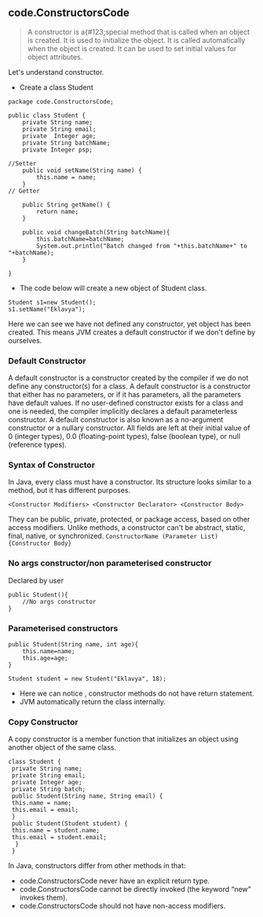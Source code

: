 ## code.ConstructorsCode
> A constructor is a&#123;#123;special method that is called when an object is created. It is used to initialize the object. It
is called automatically when the object is created. It can be used to set initial values for object attributes.

Let's understand constructor.

- Create a class Student
```
package code.ConstructorsCode;

public class Student {
    private String name;
    private String email;
    private  Integer age;
    private String batchName;
    private Integer psp;
    
//Setter
    public void setName(String name) {
        this.name = name;
    }
// Getter

    public String getName() {
        return name;
    }

    public void changeBatch(String batchName){
        this.batchName=batchName;
        System.out.println("Batch changed from "+this.batchName+" to "+batchName);
    }

}

```
- The code below will create a new object of Student class.
```
Student s1=new Student();
s1.setName("Eklavya");
```
Here we can see we have not defined any constructor, yet object has been created.
This means JVM creates a default constructor if we don't define by ourselves.

### Default Constructor
A default constructor is a constructor created by the compiler if we do not define any constructor(s) for a
class.
A default constructor is a constructor that either has no parameters, or if it has parameters, all the
parameters have default values. If no user-defined constructor exists for a class and one is needed, the
compiler implicitly declares a default parameterless constructor.
A default constructor is also known as a no-argument constructor or a nullary constructor. All fields are left
at their initial value of 0 (integer types), 0.0 (floating-point types), false (boolean type), or null (reference
types).
### Syntax of Constructor
In Java, every class must have a constructor. Its structure looks similar to a method, but it has different
purposes.
```
<Constructor Modifiers> <Constructor Declarator> <Constructor Body>
```
They can be public, private, protected, or package
access, based on other access modifiers. Unlike methods, a constructor can't be abstract, static, final,
native, or synchronized.
```ConstructorName (Parameter List){Constructor Body}```

### No args constructor/non parameterised constructor
Declared by user
```
public Student(){
    //No args constructor
}
```

### Parameterised constructors

```
public Student(String name, int age){
    this.name=name;
    this.age=age;
}

Student student = new Student("Eklavya", 18);
```
- Here we can notice , constructor methods do not have return statement.
- JVM automatically return the class  internally.

### Copy Constructor
A copy constructor is a member function that initializes an object using another object of the same class.
```
class Student {
 private String name;
 private String email;
 private Integer age;
 private String batch;
 public Student(String name, String email) {
 this.name = name;
 this.email = email;
 }
 public Student(Student student) {
 this.name = student.name;
 this.email = student.email;
  }
 }

```
In Java, constructors differ from other methods in that:
- code.ConstructorsCode never have an explicit return type.
- code.ConstructorsCode cannot be directly invoked (the keyword “new” invokes them).
- code.ConstructorsCode should not have non-access modifiers.
